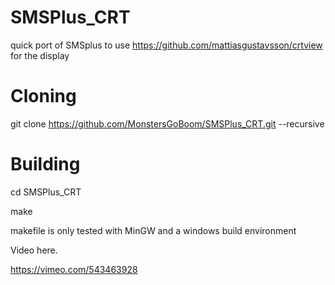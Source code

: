 # SMSPlus_CRT
quick port of SMSplus to use https://github.com/mattiasgustavsson/crtview for the display

# Cloning 

git clone https://github.com/MonstersGoBoom/SMSPlus_CRT.git --recursive

# Building 

cd SMSPlus_CRT

make 

makefile is only tested with MinGW and a windows build environment


Video here. 

https://vimeo.com/543463928


